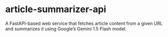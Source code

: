 # article-summarizer-api
A FastAPI-based web service that fetches article content from a given URL and summarizes it using Google’s Gemini 1.5 Flash model.
